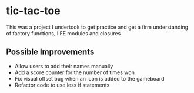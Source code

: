 # tic-tac-toe

This was a project I undertook to get practice and get a firm understanding of factory functions, IIFE modules and closures

## Possible Improvements

- Allow users to add their names manually
- Add a score counter for the number of times won
- Fix visual offset bug when an icon is added to the gameboard
- Refactor code to use less if statements
